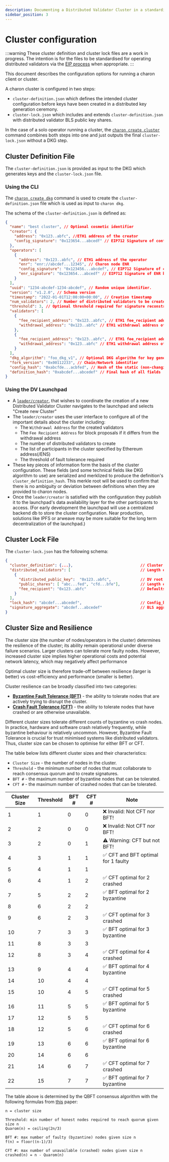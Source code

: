 ```yaml
---
description: Documenting a Distributed Validator Cluster in a standardised file format
sidebar_position: 3
---
```


# Cluster configuration

:::warning
These cluster definition and cluster lock files are a work in progress. The intention is for the files to be standardised for operating distributed validators via the [EIP process](https://eips.ethereum.org/) when appropriate.
:::

This document describes the configuration options for running a charon client or cluster.

A charon cluster is configured in two steps:

- `cluster-definition.json` which defines the intended cluster configuration before keys have been created in a distributed key generation ceremony.
- `cluster-lock.json` which includes and extends `cluster-definition.json` with distributed validator BLS public key shares.

In the case of a solo operator running a cluster, the [`charon create cluster`](./charon-cli-reference.md#create-a-full-cluster-locally) command combines both steps into one and just outputs the final `cluster-lock.json` without a DKG step.

## Cluster Definition File

The `cluster-definition.json` is provided as input to the DKG which generates keys and the `cluster-lock.json` file.

### Using the CLI

The [`charon create dkg`](./charon-cli-reference.md#creating-the-configuration-for-a-dkg-ceremony) command is used to create the `cluster-definition.json` file which is used as input to `charon dkg`.

The schema of the `cluster-definition.json` is defined as:

```json
{
  "name": "best cluster", // Optional cosmetic identifier
  "creator": {
    "address": "0x123..abfc", //ETH1 address of the creator
    "config_signature": "0x123654...abcedf" // EIP712 Signature of config_hash using creator privkey
  },
  "operators": [
    {
      "address": "0x123..abfc", // ETH1 address of the operator
      "enr": "enr://abcdef...12345", // Charon node ENR
      "config_signature": "0x123456...abcdef", // EIP712 Signature of config_hash by ETH1 address priv key
      "enr_signature": "0x123654...abcedf" // EIP712 Signature of ENR by ETH1 address priv key
    }
  ],
  "uuid": "1234-abcdef-1234-abcdef", // Random unique identifier.
  "version": "v1.2.0", // Schema version
  "timestamp": "2022-01-01T12:00:00+00:00", // Creation timestamp
  "num_validators": 2, // Number of distributed validators to be created in cluster-lock.json
  "threshold": 3, // Optional threshold required for signature reconstruction
  "validators": [
    {
      "fee_recipient_address": "0x123..abfc", // ETH1 fee_recipient address of validator
      "withdrawal_address": "0x123..abfc" // ETH1 withdrawal address of validator
    },
    {
      "fee_recipient_address": "0x123..abfc", // ETH1 fee_recipient address of validator
      "withdrawal_address": "0x123..abfc" // ETH1 withdrawal address of validator
    }
  ],
  "dkg_algorithm": "foo_dkg_v1", // Optional DKG algorithm for key generation
  "fork_version": "0x00112233", // Chain/Network identifier
  "config_hash": "0xabcfde...acbfed", // Hash of the static (non-changing) fields
  "definition_hash": "0xabcdef...abcedef" // Final hash of all fields
}
```

### Using the DV Launchpad

- A [`leader/creator`](../int/quickstart/group/index.md), that wishes to coordinate the creation of a new Distributed Validator Cluster navigates to the launchpad and selects "Create new Cluster"
- The `leader/creator` uses the user interface to configure all of the important details about the cluster including:
  - The `Withdrawal Address` for the created validators
  - The `Fee Recipient Address` for block proposals if it differs from the withdrawal address
  - The number of distributed validators to create
  - The list of participants in the cluster specified by Ethereum address(/ENS)
  - The threshold of fault tolerance required
- These key pieces of information form the basis of the cluster configuration. These fields (and some technical fields like DKG algorithm to use) are serialized and merklized to produce the definition's `cluster_definition_hash`. This merkle root will be used to confirm that there is no ambiguity or deviation between definitions when they are provided to charon nodes.
- Once the `leader/creator` is satisfied with the configuration they publish it to the launchpad's data availability layer for the other participants to access. (For early development the launchpad will use a centralized backend db to store the cluster configuration. Near production, solutions like IPFS or arweave may be more suitable for the long term decentralization of the launchpad.)

## Cluster Lock File

The `cluster-lock.json` has the following schema:

```json
{
  "cluster_definition": {...},                              // Cluster definiition json, identical schema to above,
  "distributed_validators": [                               // Length equal to cluster_definition.num_validators.
    {
      "distributed_public_key":  "0x123..abfc",             // DV root pubkey
      "public_shares": [ "abc...fed", "cfd...bfe"],         // Length equal to cluster_definition.operators
      "fee_recipient": "0x123..abfc"                        // Defaults to withdrawal address if not set, can be edited manually
    }
  ],
  "lock_hash": "abcdef...abcedef",                          // Config_hash plus distributed_validators
  "signature_aggregate": "abcdef...abcedef"                 // BLS aggregate signature of the lock hash signed by each DV pubkey.
}
```

## Cluster Size and Resilience

The cluster size (the number of nodes/operators in the cluster) determines the resilience of the cluster; its ability remain operational under diverse failure scenarios.
Larger clusters can tolerate more faulty nodes.
However, increased cluster size implies higher operational costs and potential network latency, which may negatively affect performance

Optimal cluster size is therefore trade-off between resilience (larger is better) vs cost-efficiency and performance (smaller is better).

Cluster resilience can be broadly classified into two categories:
 - **[Byzantine Fault Tolerance (BFT)](https://en.wikipedia.org/wiki/Byzantine_fault)** - the ability to tolerate nodes that are actively trying to disrupt the cluster.
 - **[Crash Fault Tolerance (CFT)](https://en.wikipedia.org/wiki/Fault_tolerance)** - the ability to tolerate nodes that have crashed or are otherwise unavailable.

Different cluster sizes tolerate different counts of byzantine vs crash nodes. 
In practice, hardware and software crash relatively frequently, while byzantine behaviour is relatively uncommon.
However, Byzantine Fault Tolerance is crucial for trust minimised systems like distributed validators. 
Thus, cluster size can be chosen to optimise for either BFT or CFT.

The table below lists different cluster sizes and their characteristics:
 - `Cluster Size` - the number of nodes in the cluster.
 - `Threshold` - the minimum number of nodes that must collaborate to reach consensus quorum and to create signatures.
 - `BFT #` - the maximum number of byzantine nodes that can be tolerated.
 - `CFT #` - the maximum number of crashed nodes that can be tolerated.

| Cluster Size | Threshold | BFT # | CFT # | Note                               |
|--------------|-----------|-------|-------|------------------------------------|
| 1            | 1         | 0     | 0     | ❌ Invalid: Not CFT nor BFT!        |
| 2            | 2         | 0     | 0     | ❌ Invalid: Not CFT nor BFT!        |
| 3            | 2         | 0     | 1     | ⚠️ Warning: CFT but not BFT!       |
| 4            | 3         | 1     | 1     | ✅ CFT and BFT optimal for 1 faulty |
| 5            | 4         | 1     | 1     |                                    |
| 6            | 4         | 1     | 2     | ✅ CFT optimal for 2 crashed        |
| 7            | 5         | 2     | 2     | ✅ BFT optimal for 2 byzantine      |
| 8            | 6         | 2     | 2     |                                    |
| 9            | 6         | 2     | 3     | ✅ CFT optimal for 3 crashed        |
| 10           | 7         | 3     | 3     | ✅ BFT optimal for 3 byzantine      |
| 11           | 8         | 3     | 3     |                                    |
| 12           | 8         | 3     | 4     | ✅ CFT optimal for 4 crashed        |
| 13           | 9         | 4     | 4     | ✅ BFT optimal for 4 byzantine      |
| 14           | 10        | 4     | 4     |                                    |
| 15           | 10        | 4     | 5     | ✅ CFT optimal for 5 crashed        |
| 16           | 11        | 5     | 5     | ✅ BFT optimal for 5 byzantine      |
| 17           | 12        | 5     | 5     |                                    |
| 18           | 12        | 5     | 6     | ✅ CFT optimal for 6 crashed        |
| 19           | 13        | 6     | 6     | ✅ BFT optimal for 6 byzantine      |
| 20           | 14        | 6     | 6     |                                    |
| 21           | 14        | 6     | 7     | ✅ CFT optimal for 7 crashed        |
| 22           | 15        | 7     | 7     | ✅ BFT optimal for 7 byzantine      |

The table above is determined by the QBFT consensus algorithm with the 
following formulas from [this](https://arxiv.org/pdf/1909.10194.pdf) paper: 

```
n = cluster size

Threshold: min number of honest nodes required to reach quorum given size n
Quarom(n) = ceiling(2n/3) 

BFT #: max number of faulty (byzantine) nodes given size n
f(n) = floor((n-1)/3)

CFT #: max number of unavailable (crashed) nodes given size n
crashed(n) = n - Quarom(n) 
```



